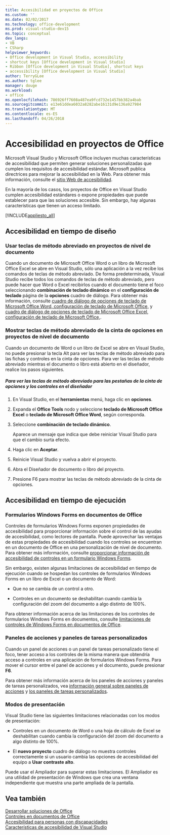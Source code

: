 ```yaml
---
title: Accesibilidad en proyectos de Office
ms.custom: ''
ms.date: 02/02/2017
ms.technology: office-development
ms.prod: visual-studio-dev15
ms.topic: conceptual
dev_langs:
- VB
- CSharp
helpviewer_keywords:
- Office development in Visual Studio, accessibility
- shortcut keys [Office development in Visual Studio]
- Ribbon [Office development in Visual Studio], shortcut keys
- accessibility [Office development in Visual Studio]
author: TerryGLee
ms.author: tglee
manager: douge
ms.workload:
- office
ms.openlocfilehash: 786926ff7608a487ea9fcd732e1457bb382a4bab
ms.sourcegitcommit: e13e61ddea6032a8282abe16131d9e136a927984
ms.translationtype: MT
ms.contentlocale: es-ES
ms.lasthandoff: 04/26/2018
---
```

# <a name="accessibility-in-office-projects"></a>Accesibilidad en proyectos de Office
  Microsoft Visual Studio y Microsoft Office incluyen muchas características de accesibilidad que permiten generar soluciones personalizadas que cumplen los requisitos de accesibilidad estándar. Microsoft publica directrices para mejorar la accesibilidad en la Web. Para obtener más información, consulte el [sitio Web de accesibilidad](http://go.microsoft.com/fwlink/?LinkID=37113).  

 En la mayoría de los casos, los proyectos de Office en Visual Studio cumplen accesibilidad estándares o expone propiedades que puede establecer para que las soluciones accesible. Sin embargo, hay algunas características que tienen un acceso limitado.  

 [!INCLUDE[appliesto_all](../vsto/includes/appliesto-all-md.md)]  

## <a name="accessibility-at-design-time"></a>Accesibilidad en tiempo de diseño  

### <a name="using-shortcut-keys-in-document-level-projects"></a>Usar teclas de método abreviado en proyectos de nivel de documento  
 Cuando un documento de Microsoft Office Word o un libro de Microsoft Office Excel se abre en Visual Studio, sólo una aplicación a la vez recibe los comandos de teclas de método abreviado. De forma predeterminada, Visual Studio recibe todos los comandos de teclas de método abreviado, pero puede hacer que Word o Excel recibirlos cuando el documento tiene el foco seleccionando **combinación de teclado dinámico** en el **configuración de teclado** página de la **opciones** cuadro de diálogo. Para obtener más información, consulte [cuadro de diálogo de opciones de teclado de Microsoft Office Word, configuración de teclado de Microsoft Office,](../vsto/microsoft-office-word-keyboard-microsoft-office-keyboard-settings-options-dialog-box.md) y [cuadro de diálogo de opciones de teclado de Microsoft Office Excel, configuración de teclado de Microsoft Office,](../vsto/microsoft-office-excel-keyboard-microsoft-office-keyboard-settings-options-dialog-box.md).  

### <a name="displaying-shortcut-keys-for-the-ribbon-in-document-level-projects"></a>Mostrar teclas de método abreviado de la cinta de opciones en proyectos de nivel de documento  
 Cuando un documento de Word o un libro de Excel se abre en Visual Studio, no puede presionar la tecla Alt para ver las teclas de método abreviado para las fichas y controles en la cinta de opciones. Para ver las teclas de método abreviado mientras el documento o libro está abierto en el diseñador, realice los pasos siguientes.  

##### <a name="to-view-shortcut-keys-for-ribbon-tabs-and-controls-in-the-designer"></a>Para ver las teclas de método abreviado para las pestañas de la cinta de opciones y los controles en el diseñador  

1.  En Visual Studio, en el **herramientas** menú, haga clic en **opciones**.  

2.  Expanda el **Office Tools** nodo y seleccione **teclado de Microsoft Office Excel** o **teclado de Microsoft Office Word**, según corresponda.  

3.  Seleccione **combinación de teclado dinámico**.  

     Aparece un mensaje que indica que debe reiniciar Visual Studio para que el cambio surta efecto.  

4.  Haga clic en **Aceptar**.  

5.  Reinicie Visual Studio y vuelva a abrir el proyecto.  

6.  Abra el Diseñador de documento o libro del proyecto.  

7.  Presione F6 para mostrar las teclas de método abreviado de la cinta de opciones.  

## <a name="accessibility-at-run-time"></a>Accesibilidad en tiempo de ejecución  

### <a name="windows-forms-controls-on-office-documents"></a>Formularios Windows Forms en documentos de Office  
 Controles de formularios Windows Forms exponen propiedades de accesibilidad para proporcionar información sobre el control de las ayudas de accesibilidad, como lectores de pantalla. Puede aprovechar las ventajas de estas propiedades de accesibilidad cuando los controles se encuentran en un documento de Office en una personalización de nivel de documento. Para obtener más información, consulte [proporcionar información de accesibilidad de controles en un formulario Windows Forms](/dotnet/framework/winforms/controls/providing-accessibility-information-for-controls-on-a-windows-form).  

 Sin embargo, existen algunas limitaciones de accesibilidad en tiempo de ejecución cuando se hospedan los controles de formularios Windows Forms en un libro de Excel o un documento de Word:  

-   Que no se cambia de un control a otro.  

-   Controles en un documento se deshabilitan cuando cambia la configuración del zoom del documento a algo distinto de 100%.  

 Para obtener información acerca de las limitaciones de los controles de formularios Windows Forms en documentos, consulte [limitaciones de controles de Windows Forms en documentos de Office](../vsto/limitations-of-windows-forms-controls-on-office-documents.md).  

### <a name="actions-panes-and-custom-task-panes"></a>Paneles de acciones y paneles de tareas personalizados  
 Cuando un panel de acciones o un panel de tareas personalizado tiene el foco, tener acceso a los controles de la misma manera que obtendría acceso a controles en una aplicación de formularios Windows Forms. Para mover el cursor entre el panel de acciones y el documento, puede presionar **F6**.  

 Para obtener más información acerca de los paneles de acciones y paneles de tareas personalizados, vea [información general sobre paneles de acciones](../vsto/actions-pane-overview.md) y [los paneles de tareas personalizados](../vsto/custom-task-panes.md).  

### <a name="display-modes"></a>Modos de presentación  
 Visual Studio tiene las siguientes limitaciones relacionadas con los modos de presentación:  

-   Controles en un documento de Word o una hoja de cálculo de Excel se deshabilitan cuando cambia la configuración del zoom del documento a algo distinto de 100%.  

-   El **nuevo proyecto** cuadro de diálogo no muestra controles correctamente si un usuario cambia las opciones de accesibilidad del equipo a **Usar contraste alto**.  

 Puede usar el Ampliador para superar estas limitaciones. El Ampliador es una utilidad de presentación de Windows que crea una ventana independiente que muestra una parte ampliada de la pantalla.  

## <a name="see-also"></a>Vea también  
 [Desarrollar soluciones de Office](../vsto/developing-office-solutions.md)   
 [Controles en documentos de Office](../vsto/controls-on-office-documents.md)   
 [Accesibilidad para personas con discapacidades](/visualstudio/ide/reference/accessibility-for-people-with-disabilities)   
 [Características de accesibilidad de Visual Studio](/visualstudio/ide/reference/accessibility-features-of-visual-studio)  
